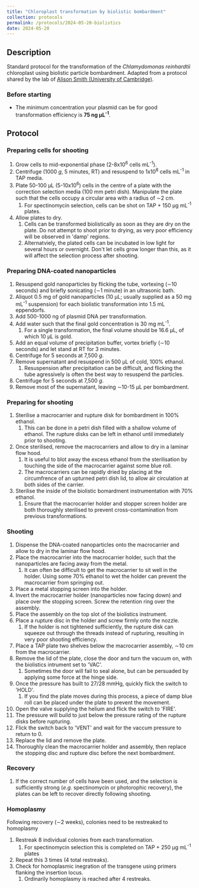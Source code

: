 ```yaml
---
title: "Chloroplast transformation by biolistic bombardment"
collection: protocols
permalink: /protocols/2024-05-20-biolistics
date: 2024-05-20
---
```


## Description
Standard protocol for the transformation of the *Chlamydomonas reinhardtii* chloroplast using biolistic particle bombardment. Adapted from a protocol shared by the lab of <a href="https://www.plantsci.cam.ac.uk/directory/smith-alison">Alison Smith (University of Cambridge)</a>.

### Before starting
- The minimum concentration your plasmid can be for good transformation efficiency is **75 ng &#181;L<sup>-1</sup>**.


## Protocol
### Preparing cells for shooting
1. Grow cells to mid-exponential phase (2-8x10<sup>6</sup> cells mL<sup>-1</sup>).
1. Centrifuge (1000 *g*, 5 minutes, RT) and resuspend to 1x10<sup>8</sup> cells mL<sup>-1</sup> in TAP media.
1. Plate 50-100 &#181;L (5-10x10<sup>6</sup>) cells in the centre of a plate with the correction selection media (100 mm petri dish). Manipulate the plate such that the cells occupy a circular area with a radius of &sim;2 cm.
   1. For spectinomycin selection, cells can be shot on TAP + 150 &#181;g mL<sup>-1</sup> plates.
1. Allow plates to dry.
   1. Cells can be transformed biolistically as soon as they are dry on the plate. Do not attempt to shoot prior to drying, as very poor efficiency will be observed in 'damp' regions.
   1. Alternatviely, the plated cells can be incubated in low light for several hours or overnight. Don't let cells grow longer than this, as it will affect the selection process after shooting.

### Preparing DNA-coated nanoparticles
1. Resuspend gold nanoparticles by flicking the tube, vortexing (&sim;10 seconds) and briefly sonicating (&sim;1 minute) in an ultrasonic bath.
1. Aliquot 0.5 mg of gold nanoparticles (10 &#181;L; usually supplied as a 50 mg mL<sup>-1</sup> suspension) for each biolistic transformation into 1.5 mL eppendorfs.
1. Add 500-1000 ng of plasmid DNA per transformation.
1. Add water such that the final gold concentration is 30 mg mL<sup>-1</sup>.
   1. For a single transformation, the final volume should be 16.6 &#181;L, of which 10 &#181;L is gold.
1. Add an equal volume of precipitation buffer, vortex briefly (&sim;10 seconds) and let stand at RT for 3 minutes.
1. Centrifuge for 5 seconds at 7,500 *g*.
1. Remove supernatant and resuspend in 500 &#181;L of cold, 100% ethanol.
   1. Resuspension after precipitation can be difficult, and flicking the tube agressively is often the best way to resuspend the particles.
1. Centrifuge for 5 seconds at 7,500 *g*.
1. Remove most of the supernatant, leaving &sim;10-15 &#181;L per bombardment.

### Preparing for shooting
1. Sterilise a macrocarrier and rupture disk for bombardment in 100% ethanol.
   1. This can be done in a petri dish filled with a shallow volume of ethanol. The rupture disks can be left in ethanol until immediately prior to shooting.
1. Once sterilised, remove the macrocarriers and allow to dry in a laminar flow hood.
   1. It is useful to blot away the excess ethanol from the sterilisation by touching the side of the macrocarrier against some blue roll.
   1. The macrocarriers can be rapidly dried by placing at the circumfrence of an upturned petri dish lid, to allow air circulation at both sides of the carrier.
1. Sterilise the inside of the biolistic bomardment instrumentation with 70% ethanol.
   1. Ensure that the macrocarrier holder and stopper screen holder are both thoroughly sterilised to prevent cross-contamination from previous transformations.

### Shooting
1. Dispense the DNA-coated nanoparticles onto the macrocarrier and allow to dry in the laminar flow hood.
1. Place the macrocarrier into the macrocarrier holder, such that the nanoparticles are facing away from the metal.
   1. It can often be difficult to get the macrocarrier to sit well in the holder. Using some 70% ethanol to wet the holder can prevent the macrocarrier from springing out.
1. Place a metal stopping screen into the holder.
1. Invert the macrocarrier holder (nanoparticles now facing down) and place over the stopping screen. Screw the retention ring over the assembly.
1. Place the assembly on the top slot of the biolistics instrument.
1. Place a rupture disc in the holder and screw firmly onto the nozzle.
   1. If the holder is not tightened sufficiently, the rupture disk can squeeze out through the threads instead of rupturing, resulting in very poor shooting efficiency.
1. Place a TAP plate two shelves below the macrocarrier assembly, &sim;10 cm from the macrocarrier.
1. Remove the lid of the plate, close the door and turn the vacuum on, with the biolistics intrument set to 'VAC'.
   1. Sometimes the door will fail to seal alone, but can be persuaded by applying some force at the hinge side.
1. Once the pressure has built to 27/28 mmHg, quickly flick the switch to 'HOLD'.
   1. If you find the plate moves during this process, a piece of damp blue roll can be placed under the plate to prevent the movement.
1. Open the valve supplying the helium and flick the switch to 'FIRE'.
1. The pressure will build to just below the pressure rating of the rupture disks before rupturing.
1. Flick the switch back to 'VENT' and wait for the vaccum pressure to return to 0.
1. Replace the lid and remove the plate.
1. Thoroughly clean the macrocarrier holder and assembly, then replace the stopping disc and rupture disc before the next bombardment.

### Recovery
1. If the correct number of cells have been used, and the selection is sufficiently strong (*e.g.* spectinomycin or photorophic recovery), the plates can be left to recover directly following shooting.

### Homoplasmy
Following recovery (&sim;2 weeks), colonies need to be restreaked to homoplasmy 
1. Restreak 8 individual colonies from each transformation.
   1. For spectinomycin selection this is completed on TAP + 250 &#181;g mL<sup>-1</sup> plates
1. Repeat this 3 times (4 total restreaks).
1. Check for homoplasmic inegration of the transgene using primers flanking the insertion locus.
   1. Ordinarily homoplasmy is reached after 4 restreaks.